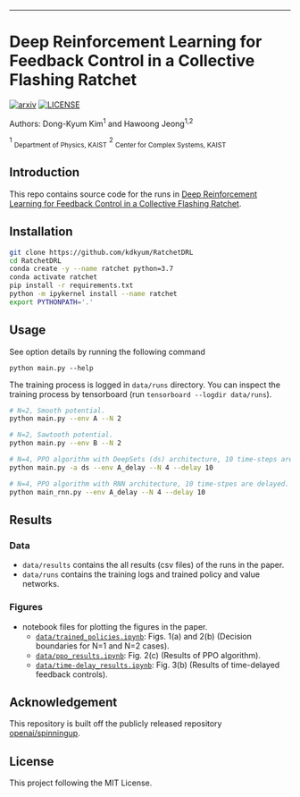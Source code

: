 
---
# Deep Reinforcement Learning for Feedback Control in a Collective Flashing Ratchet

[![arxiv](http://img.shields.io/badge/arXiv-2011.10357-B31B1B.svg)](https://arxiv.org/abs/2011.10357)
[![LICENSE](https://img.shields.io/github/license/kdkyum/RatchetDRL.svg)](https://github.com/kdkyum/RatchetDRL/blob/main/LICENSE)

Authors: Dong-Kyum Kim<sup>1</sup> and Hawoong Jeong<sup>1,2</sup><br>

<sup>1</sup> <sub>Department of Physics, KAIST</sub>
<sup>2</sup> <sub>Center for Complex Systems, KAIST</sub>

## Introduction

This repo contains source code for the runs in [Deep Reinforcement Learning for Feedback Control in a Collective Flashing Ratchet](https://arxiv.org/abs/2011.10357).

## Installation
```bash
git clone https://github.com/kdkyum/RatchetDRL
cd RatchetDRL
conda create -y --name ratchet python=3.7
conda activate ratchet
pip install -r requirements.txt
python -m ipykernel install --name ratchet
export PYTHONPATH='.'
```

## Usage

See option details by running the following command
```
python main.py --help
```

The training process is logged in `data/runs` directory. You can inspect the training process by tensorboard (run `tensorboard --logdir data/runs`).

```bash
# N=2, Smooth potential.
python main.py --env A --N 2

# N=2, Sawtooth potential.
python main.py --env B --N 2 

# N=4, PPO algorithm with DeepSets (ds) architecture, 10 time-steps are delayed. 
python main.py -a ds --env A_delay --N 4 --delay 10 

# N=4, PPO algorithm with RNN architecture, 10 time-stpes are delayed.
python main_rnn.py --env A_delay --N 4 --delay 10 
```

## Results
### Data
* `data/results` contains the all results (csv files) of the runs in the paper.
* `data/runs` contains the training logs and trained policy and value networks.

### Figures
* notebook files for plotting the figures in the paper.
  * [`data/trained_policies.ipynb`](data/trained_policies.ipynb): Figs. 1(a) and 2(b) (Decision boundaries for N=1 and N=2 cases).
  * [`data/ppo_results.ipynb`](data/ppo_results.ipynb): Fig. 2(c) (Results of PPO algorithm).
  * [`data/time-delay_results.ipynb`](data/time-delay_results.ipynb): Fig. 3(b) (Results of time-delayed feedback controls).
## Acknowledgement

This repository is built off the publicly released repository [openai/spinningup](https://github.com/openai/spinningup).

## License

This project following the MIT License.